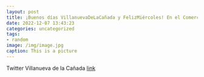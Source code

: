 ```yaml
---
layout: post
title: ¡Buenos días VillanuevaDeLaCañada y FelizMiércoles! En el ComercioLocal encontrarás todo lo que necesitas para celebrar la N...
date: 2022-12-07 13:43:23
categories: uncategorized
tags:
- random
image: /img/image.jpg
caption: This is a picture
---
```

Twitter Villanueva de la Cañada [link](https://twitter.com/AytoVDLCanada/status/1600410774651879424)

